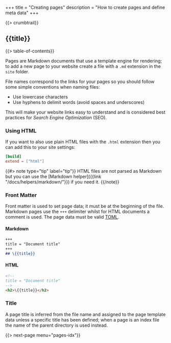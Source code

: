 +++
title = "Creating pages"
description = "How to create pages and define meta data"
+++

{{> crumbtrail}}

## {{title}}

{{> table-of-contents}}

Pages are Markdown documents that use a template engine for rendering; to add a new page to your website create a file with a `.md` extension in the `site` folder.

File names correspond to the links for your pages so you should follow some simple conventions when naming files:

* Use lowercase characters
* Use hyphens to delimit words (avoid spaces and underscores)

This will make your website links easy to understand and is considered best practices for *Search Engine Optimization* (SEO).

### Using HTML

If you want to also use plain HTML files with the `.html` extension then you can add this to your site settings:

```toml
[build]
extend = ["html"]
```

{{#> note type="tip" label="tip"}}
HTML files are not parsed as Markdown but you can use the [Markdown helper]({{link "/docs/helpers/markdown/"}}) if you need it.
{{/note}}

### Front Matter

Front matter is used to set page data; it must be at the beginning of the file. Markdown pages use the `+++` delimiter whilst for HTML documents a comment is used. The page data must be valid [TOML][].

#### Markdown

```markdown
+++
title = "Document title"
+++
## \{{title}}
```

#### HTML

```html
<!--
title = "Document title"
-->
<h2>\{{title}}</h2>
```

### Title

A page title is inferred from the file name and assigned to the page template data unless a specific title has been defined; when a page is an index file the name of the parent directory is used instead.

{{> next-page menu="pages-idx"}}

[TOML]: https://toml.io
